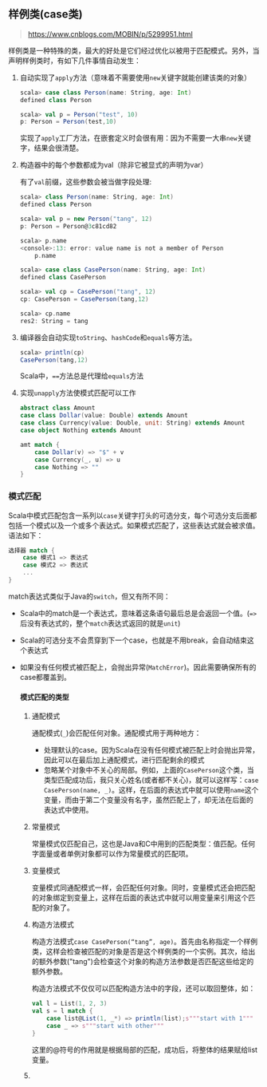## 样例类(case类)

> https://www.cnblogs.com/MOBIN/p/5299951.html

样例类是一种特殊的类，最大的好处是它们经过优化以被用于匹配模式。另外，当声明样例类时，有如下几件事情自动发生：

1. 自动实现了`apply`方法（意味着不需要使用`new`关键字就能创建该类的对象）

	```Scala
	scala> case class Person(name: String, age: Int)
	defined class Person

	scala> val p = Person("test", 10)
	p: Person = Person(test,10)
	```

	实现了`apply`工厂方法，在嵌套定义时会很有用：因为不需要一大串`new`关键字，结果会很清楚。

2. 构造器中的每个参数都成为val（除非它被显式的声明为var）

	有了`val`前缀，这些参数会被当做字段处理:

	```Scala
	scala> class Person(name: String, age: Int)
	defined class Person

	scala> val p = new Person("tang", 12)
	p: Person = Person@3c81cd82

	scala> p.name
	<console>:13: error: value name is not a member of Person
       	p.name

	scala> case class CasePerson(name: String, age: Int)
	defined class CasePerson

	scala> val cp = CasePerson("tang", 12)
	cp: CasePerson = CasePerson(tang,12)

	scala> cp.name
	res2: String = tang
	```

3. 编译器会自动实现`toString`、`hashCode`和`equals`等方法。

	```Scala
	scala> println(cp)
	CasePerson(tang,12)
	```
	Scala中，`==`方法总是代理给`equals`方法

4. 实现`unapply`方法使模式匹配可以工作

	```Scala
	abstract class Amount
	case class Dollar(value: Double) extends Amount
	case class Currency(value: Double, unit: String) extends Amount
	case object Nothing extends Amount

	amt match {
		case Dollar(v) => "$" + v
		case Currency(_, u) => u
		case Nothing => ""
	}
	```

### 模式匹配
Scala中模式匹配包含一系列以`case`关键字打头的可选分支，每个可选分支后面都包括一个模式以及一个或多个表达式。如果模式匹配了，这些表达式就会被求值。语法如下：

```Scala
选择器 match {
	case 模式1 => 表达式
	case 模式2 => 表达式
	...
}
```
match表达式类似于Java的`switch`，但又有所不同：
* Scala中的match是一个表达式，意味着这条语句最后总是会返回一个值。(`=>`后没有表达式的，整个`match`表达式返回的就是`unit`)
* Scala的可选分支不会贯穿到下一个case，也就是不用break，会自动结束这个表达式
* 如果没有任何模式被匹配上，会抛出异常(`MatchError`)。因此需要确保所有的case都覆盖到。

	#### 模式匹配的类型

	1. 通配模式

		通配模式(`_`)会匹配任何对象。通配模式用于两种地方：

		* 处理默认的case。因为Scala在没有任何模式被匹配上时会抛出异常，因此可以在最后加上通配模式，进行匹配剩余的模式
		* 忽略某个对象中不关心的局部。例如，上面的`CasePerson`这个类，当类型匹配成功后，我只关心姓名(或者都不关心)，就可以这样写：`case CasePerson(name, _)`。这样，在后面的表达式中就可以使用`name`这个变量，而由于第二个变量没有名字，虽然匹配上了，却无法在后面的表达式中使用。
	2. 常量模式

		常量模式仅匹配自己，这也是Java和C中用到的匹配类型：值匹配。任何字面量或者单例对象都可以作为常量模式的匹配项。

	3. 变量模式

		变量模式同通配模式一样，会匹配任何对象。同时，变量模式还会把匹配的对象绑定到变量上，这样在后面的表达式中就可以用变量来引用这个匹配的对象了。

	4. 构造方法模式

		构造方法模式`case CasePerson(“tang”, age)`。首先由名称指定一个样例类，这样会检查被匹配的对象是否是这个样例类的一个实例。其次，给出的额外参数("tang")会检查这个对象的构造方法参数是否匹配这些给定的额外参数。

		构造方法模式不仅仅可以匹配构造方法中的字段，还可以取回整体，如：

		```Scala
		val l = List(1, 2, 3)
		val s = l match {
			case list@List(1, _*) => println(list);s"""start with 1"""
			case _ => s"""start with other"""
		}
		```
		这里的@符号的作用就是根据局部的匹配，成功后，将整体的结果赋给list变量。

	5.

